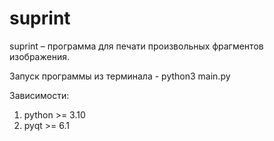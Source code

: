 # suprint 

suprint – программа для печати произвольных фрагментов изображения.

Запуск программы из терминала - python3 main.py

Зависимости:
1. python >= 3.10
2. pyqt >= 6.1
